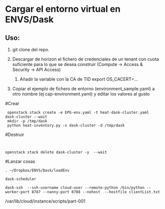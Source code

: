# Cargar el entorno virtual en ENVS/Dask

## Uso:
1. git clone del repo.
2. Descargar de horizon el fichero de credenciales de un tenant con cuota suficiente para lo que se desea construir
(Compute -> Access & Security -> API Access)
    1. Añadir la variable con la CA de TID export OS_CACERT=...

2. Copiar el ejemplo de fichero de entorno (environment_sample.yaml) a otro nombre (ej cap-environment.yaml) y editar los valores al gusto

#Crear
~~~
 openstack stack create -e EPG-env.yaml -t heat-dask-cluster.yaml dask-cluster --wait
 mkdir -p /tmp/dask
 python heat-inventory.py -s dask-cluster -d /tmp/dask
~~~

#Destruir
~~~


openstack stack delete dask-cluster -y  --wait

~~~

#Lanzar cosas
~~~
. ~/Dropbox/ENVS/Dask/loadEnv

dask-scheduler

dask-ssh  --ssh-username cloud-user --remote-python /bin/python --worker-port 8787 --nanny-port 8788 --nohost  --hostfile clientList.txt

~~~

/var/lib/cloud/instance/scripts/part-001
